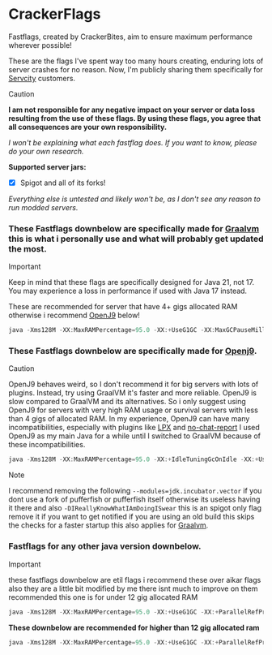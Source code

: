 # CrackerFlags
Fastflags, created by CrackerBites, aim to ensure maximum performance wherever possible!

These are the flags I've spent way too many hours creating, enduring lots of server crashes for no reason. Now, I'm publicly sharing them specifically for [Servcity](https://servcity.org/) customers.
> [!CAUTION]
> **I am not responsible for any negative impact on your server or data loss resulting from the use of these flags. By using these flags, you agree that all consequences are your own responsibility.**
>
> *I won't be explaining what each fastflag does. If you want to know, please do your own research.*

 **Supported server jars:**
- [x] Spigot and all of its forks!

*Everything else is untested and likely won't be, as I don't see any reason to run modded servers.*

### These Fastflags downbelow are specifically made for [Graalvm](https://www.graalvm.org/downloads/#) this is what i personally use and what will probably get updated the most.
> [!IMPORTANT]
> Keep in mind that these flags are specifically designed for Java 21, not 17. You may experience a loss in performance if used with Java 17 instead.
>
> These are recommended for server that have 4+ gigs allocated RAM otherwise i recommend [OpenJ9](https://github.com/CrackerBites/CrackerFlags?tab=readme-ov-file#these-fastflags-downbelow-are-specifically-made-for-openj9) below!
```java
java -Xms128M -XX:MaxRAMPercentage=95.0 -XX:+UseG1GC -XX:MaxGCPauseMillis=130 -XX:+UnlockExperimentalVMOptions -XX:+UnlockDiagnosticVMOptions -XX:+DisableExplicitGC -XX:+AlwaysPreTouch -XX:+ParallelRefProcEnabled -XX:G1NewSizePercent=28 -XX:G1HeapRegionSize=16M -XX:G1ReservePercent=20 -XX:G1MixedGCCountTarget=3 -XX:InitiatingHeapOccupancyPercent=10 -XX:G1MixedGCLiveThresholdPercent=90 -XX:G1RSetUpdatingPauseTimePercent=0 -XX:SurvivorRatio=32 -XX:MaxTenuringThreshold=1 -XX:+PerfDisableSharedMem -XX:G1SATBBufferEnqueueingThresholdPercent=30 -XX:G1ConcMarkStepDurationMillis=5 -XX:G1RSetUpdatingPauseTimePercent=0 -XX:+UseNUMA -XX:-DontCompileHugeMethods -XX:MaxNodeLimit=240000 -XX:NodeLimitFudgeFactor=8000 -XX:ReservedCodeCacheSize=400M -XX:NonNMethodCodeHeapSize=12M -XX:ProfiledCodeHeapSize=194M -XX:NonProfiledCodeHeapSize=194M -XX:NmethodSweepActivity=1 -XX:+UseCriticalJavaThreadPriority -XX:AllocatePrefetchStyle=3 -XX:+UseTransparentHugePages -XX:LargePageSizeInBytes=2M -XX:+UseLargePages -XX:+EagerJVMCI -XX:+UseFastUnorderedTimeStamps --add-modules=jdk.incubator.vector -DIReallyKnowWhatIAmDoingISwear -jar server.jar --nogui
```
### These Fastflags downbelow are specifically made for [Openj9](https://github.com/eclipse-openj9/openj9).
> [!CAUTION]
> OpenJ9 behaves weird, so I don't recommend it for big servers with lots of plugins. Instead, try using GraalVM it's faster and more reliable. OpenJ9 is slow compared to GraalVM and its alternatives. So i only suggest using OpenJ9 for servers with very high RAM usage or survival servers with less than 4 gigs of allocated RAM. In my experience, OpenJ9 can have many incompatibilities, especially with plugins like [LPX](https://builtbybit.com/resources/lpx-antipacketexploit.15709/) and [no-chat-report](https://modrinth.com/mod/no-chat-reports/versions) I used OpenJ9 as my main Java for a while until I switched to GraalVM because of these incompatibilities.
```java
java -Xms128M -XX:MaxRAMPercentage=95.0 -XX:+IdleTuningGcOnIdle -XX:+UseAggressiveHeapShrink -XX:-OmitStackTraceInFastThrow -XX:+UseFastAccessorMethods -Xshareclasses:allowClasspaths -XX:+AlwaysPreTouch -XX:+ClassRelationshipVerifier -Xshareclasses:cacheDir=./cache -Xaot -XX:+UseCompressedOops -XX:ObjectAlignmentInBytes=256 -Xshareclasses -XX:SharedCacheHardLimit=800M -Xscmx800M -Xtune:virtualized -XX:InitialTenuringThreshold=5 -Dlog4j2.formatMsgNoLookups=true -XX:-DisableExplicitGC -XX:+UnlockExperimentalVMOptions -XX:MaxGCPauseMillis=6 -Djava.net.preferIPv4Stack=true -XX:-ParallelRefProcEnabled -XX:+UseTLAB -Xmn200M -Xmx1G -Xms201M -XX:ParallelGCThreads=2 -XX:ConcGCThreads=1 -DIReallyKnowWhatIAmDoingISwear --add-modules=jdk.incubator.vector -jar server.jar --nogui
```
> [!NOTE]
> I recommend removing the following `--modules=jdk.incubator.vector` if you dont use a fork of pufferfish or pufferfish itself otherwise its useless having it there and also `-DIReallyKnowWhatIAmDoingISwear` this is an spigot only flag remove it if you want to get notified if you are using an old build this skips the checks for a faster startup this also applies for [Graalvm](https://github.com/CrackerBites/CrackerFlags/blob/main/README.md#these-fastflags-downbelow-are-specifically-made-for-graalvm-this-is-what-i-personally-use-and-what-will-probably-get-updated-the-most).
### Fastflags for any other java version downbelow.
> [!IMPORTANT]
> these fastflags downbelow are etil flags i recommend these over aikar flags also they are a little bit modified by me there isnt much to improve on them recommended this one is for under 12 gig allocated RAM 
```java
java -Xms128M -XX:MaxRAMPercentage=95.0 -XX:+UseG1GC -XX:+ParallelRefProcEnabled -XX:MaxGCPauseMillis=200 -XX:+UnlockExperimentalVMOptions -XX:+UnlockDiagnosticVMOptions -XX:+DisableExplicitGC -XX:+AlwaysPreTouch -XX:G1NewSizePercent=30 -XX:G1MaxNewSizePercent=40 -XX:G1HeapRegionSize=8M -XX:G1ReservePercent=20 -XX:G1HeapWastePercent=5 -XX:G1MixedGCCountTarget=4 -XX:InitiatingHeapOccupancyPercent=15 -XX:G1MixedGCLiveThresholdPercent=90 -XX:G1RSetUpdatingPauseTimePercent=5 -XX:SurvivorRatio=32 -XX:+PerfDisableSharedMem -XX:MaxTenuringThreshold=1 -XX:-UseBiasedLocking -XX:UseAVX=3 -XX:+UseStringDeduplication -XX:+UseFastUnorderedTimeStamps -XX:+UseAES -XX:+UseAESIntrinsics -XX:UseSSE=4 -XX:+UseFMA -XX:AllocatePrefetchStyle=1 -XX:+UseLoopPredicate -XX:+RangeCheckElimination -XX:+EliminateLocks -XX:+DoEscapeAnalysis -XX:+UseCodeCacheFlushing -XX:+SegmentedCodeCache -XX:+UseFastJNIAccessors -XX:+OptimizeStringConcat -XX:+UseCompressedOops -XX:+UseThreadPriorities -XX:+OmitStackTraceInFastThrow -XX:+TrustFinalNonStaticFields -XX:ThreadPriorityPolicy=1 -XX:+UseInlineCaches -XX:+RewriteBytecodes -XX:+RewriteFrequentPairs -XX:+UseNUMA -XX:-DontCompileHugeMethods -XX:+UseFPUForSpilling -XX:+UseFastStosb -XX:+UseNewLongLShift -XX:+UseVectorCmov -XX:+UseXMMForArrayCopy -XX:+UseXmmI2D -XX:+UseXmmI2F -XX:+UseXmmLoadAndClearUpper -XX:+UseXmmRegToRegMoveAll -Dfile.encoding=UTF-8 -Xlog:async -Djava.security.egd=file:/dev/urandom -DIReallyKnowWhatIAmDoingISwear --add-modules jdk.incubator.vector -jar server.jar nogui
```
**These downbelow are recommended for higher than 12 gig allocated ram**
```java
java -Xms128M -XX:MaxRAMPercentage=95.0 -XX:+UseG1GC -XX:+ParallelRefProcEnabled -XX:MaxGCPauseMillis=200 -XX:+UnlockExperimentalVMOptions -XX:+UnlockDiagnosticVMOptions -XX:+DisableExplicitGC -XX:+AlwaysPreTouch -XX:G1NewSizePercent=40 -XX:G1MaxNewSizePercent=50 -XX:G1HeapRegionSize=16M -XX:G1ReservePercent=15 -XX:G1HeapWastePercent=5 -XX:G1MixedGCCountTarget=4 -XX:InitiatingHeapOccupancyPercent=20 -XX:G1MixedGCLiveThresholdPercent=90 -XX:G1RSetUpdatingPauseTimePercent=5 -XX:SurvivorRatio=32 -XX:+PerfDisableSharedMem -XX:MaxTenuringThreshold=1 -XX:-UseBiasedLocking -XX:UseAVX=3 -XX:+UseStringDeduplication -XX:+UseFastUnorderedTimeStamps -XX:+UseAES -XX:+UseAESIntrinsics -XX:UseSSE=4 -XX:+UseFMA -XX:AllocatePrefetchStyle=1 -XX:+UseLoopPredicate -XX:+RangeCheckElimination -XX:+EliminateLocks -XX:+DoEscapeAnalysis -XX:+UseCodeCacheFlushing -XX:+SegmentedCodeCache -XX:+UseFastJNIAccessors -XX:+OptimizeStringConcat -XX:+UseCompressedOops -XX:+UseThreadPriorities -XX:+OmitStackTraceInFastThrow -XX:+TrustFinalNonStaticFields -XX:ThreadPriorityPolicy=1 -XX:+UseInlineCaches -XX:+RewriteBytecodes -XX:+RewriteFrequentPairs -XX:+UseNUMA -XX:-DontCompileHugeMethods -XX:+UseFPUForSpilling -XX:+UseFastStosb -XX:+UseNewLongLShift -XX:+UseVectorCmov -XX:+UseXMMForArrayCopy -XX:+UseXmmI2D -XX:+UseXmmI2F -XX:+UseXmmLoadAndClearUpper -XX:+UseXmmRegToRegMoveAll -Dfile.encoding=UTF-8 -Xlog:async -Djava.security.egd=file:/dev/urandom -DIReallyKnowWhatIAmDoingISwear --add-modules jdk.incubator.vector -jar server.jar nogui
```

